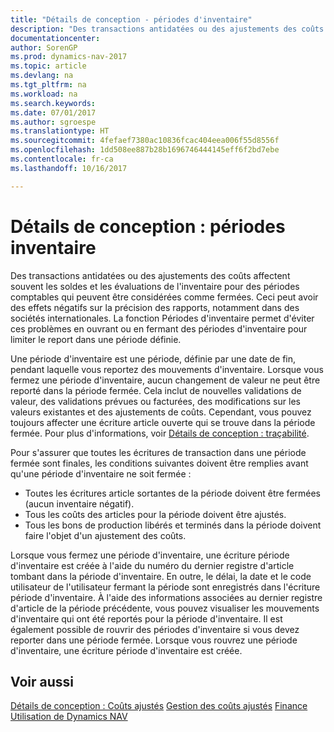 ```yaml
---
title: "Détails de conception - périodes d'inventaire"
description: "Des transactions antidatées ou des ajustements des coûts affectent souvent les soldes et les évaluations de l'inventaire pour des périodes comptables qui peuvent être considérées comme fermées. Ceci peut avoir des effets négatifs sur la précision des rapports, notamment dans des sociétés internationales. La fonction Périodes d'inventaire permet d'éviter ces problèmes en ouvrant ou en fermant des périodes d'inventaire pour limiter le report dans une période définie."
documentationcenter: 
author: SorenGP
ms.prod: dynamics-nav-2017
ms.topic: article
ms.devlang: na
ms.tgt_pltfrm: na
ms.workload: na
ms.search.keywords: 
ms.date: 07/01/2017
ms.author: sgroespe
ms.translationtype: HT
ms.sourcegitcommit: 4fefaef7380ac10836fcac404eea006f55d8556f
ms.openlocfilehash: 1dd508ee887b28b1696746444145eff6f2bd7ebe
ms.contentlocale: fr-ca
ms.lasthandoff: 10/16/2017

---
```

# <a name="design-details-inventory-periods"></a>Détails de conception : périodes inventaire
Des transactions antidatées ou des ajustements des coûts affectent souvent les soldes et les évaluations de l'inventaire pour des périodes comptables qui peuvent être considérées comme fermées. Ceci peut avoir des effets négatifs sur la précision des rapports, notamment dans des sociétés internationales. La fonction Périodes d'inventaire permet d'éviter ces problèmes en ouvrant ou en fermant des périodes d'inventaire pour limiter le report dans une période définie.  

 Une période d'inventaire est une période, définie par une date de fin, pendant laquelle vous reportez des mouvements d'inventaire. Lorsque vous fermez une période d'inventaire, aucun changement de valeur ne peut être reporté dans la période fermée. Cela inclut de nouvelles validations de valeur, des validations prévues ou facturées, des modifications sur les valeurs existantes et des ajustements de coûts. Cependant, vous pouvez toujours affecter une écriture article ouverte qui se trouve dans la période fermée. Pour plus d'informations, voir [Détails de conception : traçabilité](design-details-item-application.md).  

 Pour s'assurer que toutes les écritures de transaction dans une période fermée sont finales, les conditions suivantes doivent être remplies avant qu'une période d'inventaire ne soit fermée :  

-   Toutes les écritures article sortantes de la période doivent être fermées (aucun inventaire négatif).  
-   Tous les coûts des articles pour la période doivent être ajustés.  
-   Tous les bons de production libérés et terminés dans la période doivent faire l'objet d'un ajustement des coûts.  

 Lorsque vous fermez une période d'inventaire, une écriture période d'inventaire est créée à l'aide du numéro du dernier registre d'article tombant dans la période d'inventaire. En outre, le délai, la date et le code utilisateur de l'utilisateur fermant la période sont enregistrés dans l'écriture période d'inventaire. À l'aide des informations associées au dernier registre d'article de la période précédente, vous pouvez visualiser les mouvements d'inventaire qui ont été reportés pour la période d'inventaire. Il est également possible de rouvrir des périodes d'inventaire si vous devez reporter dans une période fermée. Lorsque vous rouvrez une période d'inventaire, une écriture période d'inventaire est créée.  

## <a name="see-also"></a>Voir aussi  
 [Détails de conception : Coûts ajustés](design-details-inventory-costing.md) [Gestion des coûts ajustés](finance-manage-inventory-costs.md) [Finance](finance.md)  
 [Utilisation de Dynamics NAV](ui-work-product.md)

